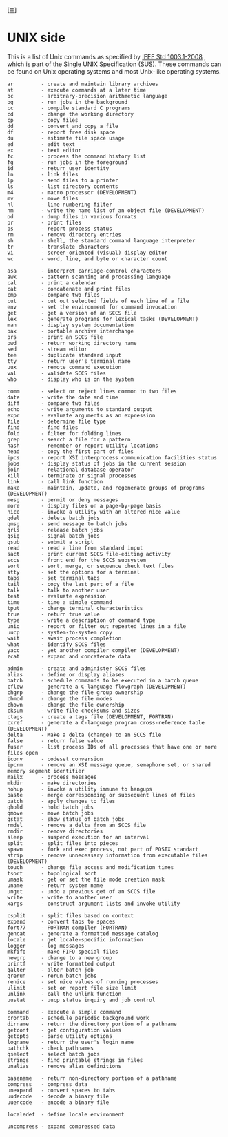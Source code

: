 <!--
File          : unix-side.md

Created       : Wed 04 Nov 2015 22:21:55
Last Modified : Mon 01 Aug 2016 23:15:25 sharlatan
Maintainer    : sharlatan
-->

[[≣](../README.md#Index "Index")]
# UNIX side #
This is a list of Unix commands as specified by
[IEEE Std 1003.1-2008](https://standards.ieee.org/findstds/standard/1003.1-2008.html)
, which is part of the Single UNIX Specification (SUS). These commands can be found on
Unix operating systems and most Unix-like operating systems.

    ar         - create and maintain library archives
    at         - execute commands at a later time
    bc         - arbitrary-precision arithmetic language
    bg         - run jobs in the background
    cc         - compile standard C programs
    cd         - change the working directory
    cp         - copy files
    dd         - convert and copy a file
    df         - report free disk space
    du         - estimate file space usage
    ed         - edit text
    ex         - text editor
    fc         - process the command history list
    fg         - run jobs in the foreground
    id         - return user identity
    ln         - link files
    lp         - send files to a printer
    ls         - list directory contents
    m4         - macro processor (DEVELOPMENT)
    mv         - move files
    nl         - line numbering filter
    nm         - write the name list of an object file (DEVELOPMENT)
    od         - dump files in various formats
    pr         - print files
    ps         - report process status
    rm         - remove directory entries
    sh         - shell, the standard command language interpreter
    tr         - translate characters
    vi         - screen-oriented (visual) display editor
    wc         - word, line, and byte or character count

    asa        - interpret carriage-control characters
    awk        - pattern scanning and processing language
    cal        - print a calendar
    cat        - concatenate and print files
    cmp        - compare two files
    cut        - cut out selected fields of each line of a file
    env        - set the environment for command invocation
    get        - get a version of an SCCS file
    lex        - generate programs for lexical tasks (DEVELOPMENT)
    man        - display system documentation
    pax        - portable archive interchange
    prs        - print an SCCS file
    pwd        - return working directory name
    sed        - stream editor
    tee        - duplicate standard input
    tty        - return user's terminal name
    uux        - remote command execution
    val        - validate SCCS files
    who        - display who is on the system

    comm       - select or reject lines common to two files
    date       - write the date and time
    diff       - compare two files
    echo       - write arguments to standard output
    expr       - evaluate arguments as an expression
    file       - determine file type
    find       - find files
    fold       - filter for folding lines
    grep       - search a file for a pattern
    hash       - remember or report utility locations
    head       - copy the first part of files
    ipcs       - report XSI interprocess communication facilities status
    jobs       - display status of jobs in the current session
    join       - relational database operator
    kill       - terminate or signal processes
    link       - call link function
    make       - maintain, update, and regenerate groups of programs (DEVELOPMENT)
    mesg       - permit or deny messages
    more       - display files on a page-by-page basis
    nice       - invoke a utility with an altered nice value
    qdel       - delete batch jobs
    qmsg       - send message to batch jobs
    qrls       - release batch jobs
    qsig       - signal batch jobs
    qsub       - submit a script
    read       - read a line from standard input
    sact       - print current SCCS file-editing activity
    sccs       - front end for the SCCS subsystem
    sort       - sort, merge, or sequence check text files
    stty       - set the options for a terminal
    tabs       - set terminal tabs
    tail       - copy the last part of a file
    talk       - talk to another user
    test       - evaluate expression
    time       - time a simple command
    tput       - change terminal characteristics
    true       - return true value
    type       - write a description of command type
    uniq       - report or filter out repeated lines in a file
    uucp       - system-to-system copy
    wait       - await process completion
    what       - identify SCCS files
    yacc       - yet another compiler compiler (DEVELOPMENT)
    zcat       - expand and concatenate data

    admin      - create and administer SCCS files
    alias      - define or display aliases
    batch      - schedule commands to be executed in a batch queue
    cflow      - generate a C-language flowgraph (DEVELOPMENT)
    chgrp      - change the file group ownership
    chmod      - change the file modes
    chown      - change the file ownership
    cksum      - write file checksums and sizes
    ctags      - create a tags file (DEVELOPMENT, FORTRAN)
    cxref      - generate a C-language program cross-reference table (DEVELOPMENT)
    delta      - Make a delta (change) to an SCCS file
    false      - return false value
    fuser      - list process IDs of all processes that have one or more files open
    iconv      - codeset conversion
    ipcrm      - remove an XSI message queue, semaphore set, or shared memory segment identifier
    mailx      - process messages
    mkdir      - make directories
    nohup      - invoke a utility immune to hangups
    paste      - merge corresponding or subsequent lines of files
    patch      - apply changes to files
    qhold      - hold batch jobs
    qmove      - move batch jobs
    qstat      - show status of batch jobs
    rmdel      - remove a delta from an SCCS file
    rmdir      - remove directories
    sleep      - suspend execution for an interval
    split      - split files into pieces
    spawn      - fork and exec process, not part of POSIX standart
    strip      - remove unnecessary information from executable files (DEVELOPMENT)
    touch      - change file access and modification times
    tsort      - topological sort
    umask      - get or set the file mode creation mask
    uname      - return system name
    unget      - undo a previous get of an SCCS file
    write      - write to another user
    xargs      - construct argument lists and invoke utility

    csplit     - split files based on context
    expand     - convert tabs to spaces
    fort77     - FORTRAN compiler (FORTRAN)
    gencat     - generate a formatted message catalog
    locale     - get locale-specific information
    logger     - log messages
    mkfifo     - make FIFO special files
    newgrp     - change to a new group
    printf     - write formatted output
    qalter     - alter batch job
    qrerun     - rerun batch jobs
    renice     - set nice values of running processes
    ulimit     - set or report file size limit
    unlink     - call the unlink function
    uustat     - uucp status inquiry and job control

    command    - execute a simple command
    crontab    - schedule periodic background work
    dirname    - return the directory portion of a pathname
    getconf    - get configuration values
    getopts    - parse utility options
    logname    - return the user's login name
    pathchk    - check pathnames
    qselect    - select batch jobs
    strings    - find printable strings in files
    unalias    - remove alias definitions

    basename   - return non-directory portion of a pathname
    compress   - compress data
    unexpand   - convert spaces to tabs
    uudecode   - decode a binary file
    uuencode   - encode a binary file

    localedef  - define locale environment

    uncompress - expand compressed data
